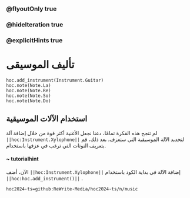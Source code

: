 ### @flyoutOnly true
### @hideIteration true
### @explicitHints true

# تأليف الموسيقى

```python-template
hoc.add_instrument(Instrument.Guitar)
hoc.note(Note.La)
hoc.note(Note.Re)
hoc.note(Note.So)
hoc.note(Note.Do)
```

## استخدام الآلات الموسيقية
لم تنجح هذه الفكرة تمامًا، دعنا نجعل الأغنية أكثر قوة من خلال إضافة آلة ``||hoc:Instrument.Xylophone||`` لتحديد الآلة الموسيقية التي ستعزف. بعد ذلك، قم بتعريف النوتات التي ترغب في عزفها باستخدام.

#### ~ tutorialhint
الآن، أضف ``||hoc:Instrument.Xylophone||`` إضافة الآلة في بداية الكود باستخدام ``||hoc:hoc.add_instrument()||`` .


```package
hoc2024-ts=github:ReWrite-Media/hoc2024-ts/n/music
```
